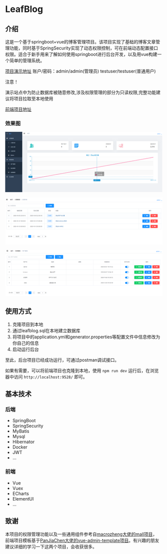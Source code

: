 # LeafBlog

## 介绍

这是一个基于springboot+vue的博客管理项目。该项目实现了基础的博客文章管理功能，同时基于SpringSecurity实现了动态权限控制，可在前端动态配置接口权限。适合于新手用来了解如何使用springboot进行后台开发，以及用vue构建一个简单的管理系统。

[项目演示地址](http://175.24.14.253/) 账户/密码：admin/admin(管理员) testuser/testuser(普通用户)

注意！ 

演示站点中为防止数据库被随意修改,涉及权限管理的部分为只读权限,完整功能建议将项目拉取至本地使用

[前端项目地址](https://github.com/eziozhao/leafblog-web)

### 效果图

![home](/img/home.png)

![article](/img/articles.png)

![roles](/img/roles.png)

## 使用方式

1. 克隆项目到本地
2. 通过leafblog.sql在本地建立数据库
3. 将项目中的application.yml和generator.properties等配置文件中信息修改为你自己的信息
4. 启动运行后台

至此，后台项目已经成功运行，可通过postman调试接口。

如果有需要，可以将前端项目也克隆到本地，使用 `npm run dev` 运行后，在浏览器中访问 `http://localhost:9528/` 即可。

## 基本技术

### 后端
- SpringBoot
- SpringSecurity
- MyBatis
- Mysql
- Hibernator
- Docker
- JWT
- ...

### 前端
- Vue
- Vuex
- ECharts
- ElementUI
- ...

## 致谢

本项目的权限管理功能以及一些通用组件参考自[macrozheng大佬的mall项目](https://github.com/macrozheng/mall)，
前端项目模板基于[PanJiaChen大佬的vue-admin-template项目](https://github.com/PanJiaChen/vue-admin-template)。有兴趣的朋友建议详细的学习一下这两个项目，会收获很多。


